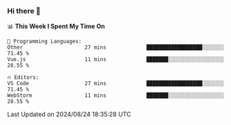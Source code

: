### Hi there 👋

<!--
**asdf12303116/asdf12303116** is a ✨ _special_ ✨ repository because its `README.md` (this file) appears on your GitHub profile.

Here are some ideas to get you started:

- 🔭 I’m currently working on ...
- 🌱 I’m currently learning ...
- 👯 I’m looking to collaborate on ...
- 🤔 I’m looking for help with ...
- 💬 Ask me about ...
- 📫 How to reach me: ...
- 😄 Pronouns: ...
- ⚡ Fun fact: ...
-->

<!--START_SECTION:waka-->
📊 **This Week I Spent My Time On** 

```text
💬 Programming Languages: 
Other                    27 mins             ██████████████████░░░░░░░   71.45 % 
Vue.js                   11 mins             ███████░░░░░░░░░░░░░░░░░░   28.55 % 

🔥 Editors: 
VS Code                  27 mins             ██████████████████░░░░░░░   71.45 % 
WebStorm                 11 mins             ███████░░░░░░░░░░░░░░░░░░   28.55 % 
```


 Last Updated on 2024/08/24 18:35:28 UTC
<!--END_SECTION:waka-->

